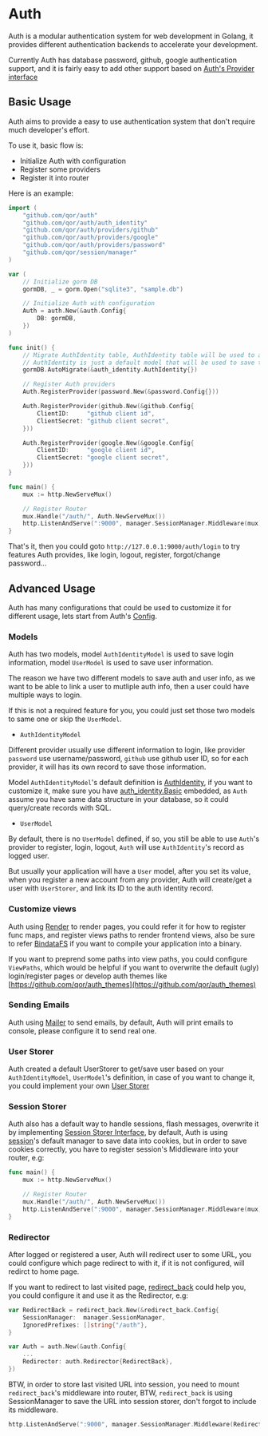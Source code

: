 # Auth

Auth is a modular authentication system for web development in Golang, it provides different authentication backends to accelerate your development.

Currently Auth has database password, github, google authentication support, and it is fairly easy to add other support based on [Auth's Provider interface](https://godoc.org/github.com/qor/auth#Provider)

## Basic Usage

Auth aims to provide a easy to use authentication system that don't require much developer's effort.

To use it, basic flow is:

* Initialize Auth with configuration
* Register some providers
* Register it into router

Here is an example:

```go
import (
	"github.com/qor/auth"
	"github.com/qor/auth/auth_identity"
	"github.com/qor/auth/providers/github"
	"github.com/qor/auth/providers/google"
	"github.com/qor/auth/providers/password"
	"github.com/qor/session/manager"
)

var (
	// Initialize gorm DB
	gormDB, _ = gorm.Open("sqlite3", "sample.db")

	// Initialize Auth with configuration
	Auth = auth.New(&auth.Config{
		DB: gormDB,
	})
)

func init() {
	// Migrate AuthIdentity table, AuthIdentity table will be used to auth info, like username/password, oauth token.
	// AuthIdentity is just a default model that will be used to save those information, you could change it if you want.
	gormDB.AutoMigrate(&auth_identity.AuthIdentity{})

	// Register Auth providers
	Auth.RegisterProvider(password.New(&password.Config{}))

	Auth.RegisterProvider(github.New(&github.Config{
		ClientID:     "github client id",
		ClientSecret: "github client secret",
	}))

	Auth.RegisterProvider(google.New(&google.Config{
		ClientID:     "google client id",
		ClientSecret: "google client secret",
	}))
}

func main() {
	mux := http.NewServeMux()

	// Register Router
	mux.Handle("/auth/", Auth.NewServeMux())
	http.ListenAndServe(":9000", manager.SessionManager.Middleware(mux))
}
```

That's it, then you could goto `http://127.0.0.1:9000/auth/login` to try features Auth provides, like login, logout, register, forgot/change password...

## Advanced Usage

Auth has many configurations that could be used to customize it for different usage, lets start from Auth's [Config](http://godoc.org/github.com/qor/auth#Config).

### Models

Auth has two models, model `AuthIdentityModel` is used to save login information, model `UserModel` is used to save user information.

The reason we have two different models to save auth and user info, as we want to be able to link a user to mutliple auth info, then a user could have multiple ways to login.

If this is not a required feature for you, you could just set those two models to same one or skip the `UserModel`.

* `AuthIdentityModel`

Different provider usually use different information to login, like provider `password` use username/password, `github` use github user ID, so for each provider, it will has its own record to save those information.

Model `AuthIdentityModel`'s default definition is [AuthIdentity](http://godoc.org/github.com/qor/auth/auth_identity#AuthIdentity), if you want to customize it, make sure you have [auth_identity.Basic](http://godoc.org/github.com/qor/auth/auth_identity#Basic) embedded, as `Auth` assume you have same data structure in your database, so it could query/create records with SQL.

* `UserModel`

By default, there is no `UserModel` defined, if so, you still be able to use `Auth`'s provider to register, login, logout, `Auth` will use `AuthIdentity`'s record as logged user.

But usually your application will have a `User` model, after you set its value, when you register a new account from any provider, Auth will create/get a user with `UserStorer`, and link its ID to the auth identity record.

### Customize views

Auth using [Render](http://github.com/qor/render) to render pages, you could refer it for how to register func maps, and register views paths to render frontend views, also be sure to refer [BindataFS](https://github.com/qor/bindatafs) if you want to compile your application into a binary.

If you want to preprend some paths into view paths, you could configure `ViewPaths`, which would be helpful if you want to overwrite the default (ugly) login/register pages or develop auth themes like [https://github.com/qor/auth_themes](https://github.com/qor/auth_themes)

### Sending Emails

Auth using [Mailer](http://github.com/qor/mailer) to send emails, by default, Auth will print emails to console, please configure it to send real one.

### User Storer

Auth created a default UserStorer to get/save user based on your `AuthIdentityModel`, `UserModel`'s definition, in case of you want to change it, you could implement your own [User Storer](http://godoc.org/github.com/qor/auth#UserStorerInterface)

### Session Storer

Auth also has a default way to handle sessions, flash messages, overwrite it by implementing [Session Storer Interface](http://godoc.org/github.com/qor/auth#SessionStorerInterface), by default, Auth is using [session](https://github.com/qor/session)'s default manager to save data into cookies, but in order to save cookies correctly, you have to register session's Middleware into your router, e.g:

```go
func main() {
	mux := http.NewServeMux()

	// Register Router
	mux.Handle("/auth/", Auth.NewServeMux())
	http.ListenAndServe(":9000", manager.SessionManager.Middleware(mux))
}
```

### Redirector

After logged or registered a user, Auth will redirect user to some URL, you could configure which page redirect to with it, if it is not configured, will redirct to home page.

If you want to redirect to last visited page, [redirect_back](https://github.com/qor/redirect_back) could help you, you could configure it and use it as the Redirector, e.g:

```go
var RedirectBack = redirect_back.New(&redirect_back.Config{
	SessionManager:  manager.SessionManager,
	IgnoredPrefixes: []string{"/auth"},
}

var Auth = auth.New(&auth.Config{
	...
	Redirector: auth.Redirector{RedirectBack},
})
```

BTW, in order to store last visited URL into session, you need to mount `redirect_back`'s middleware into router, BTW, `redirect_back` is using SessionManager to save the URL into session storer, don't forgot to include its middleware.

```go
http.ListenAndServe(":9000", manager.SessionManager.Middleware(RedirectBack.Middleware(mux)))
```
